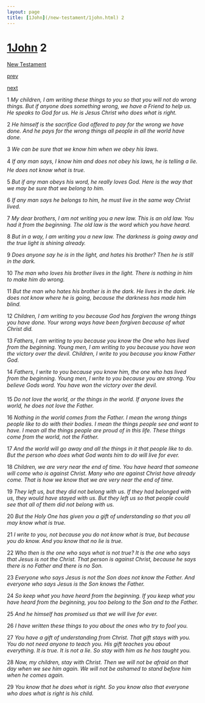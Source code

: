 ```yaml
---
layout: page
title: [1John](/new-testament/1john.html) 2
---
```


# [1John](/new-testament/1john.html) 2

[New Testament](/new-testament.html)


[prev](/new-testament/1john/1john-1.html)


[next](/new-testament/1john/1john-3.html)

1 _My children, I am writing these things to you so that you will not do wrong things. But if anyone does something wrong, we have a Friend to help us. He speaks to God for us. He is Jesus Christ who does what is right._

2 _He himself is the sacrifice God offered to pay for the wrong we have done. And he pays for the wrong things all people in all the world have done._

3 _We can be sure that we know him when we obey his laws._

4 _If any man says, I know him and does not obey his laws, he is telling a lie. He does not know what is true._

5 _But if any man obeys his word, he really loves God. Here is the way that we may be sure that we belong to him._

6 _If any man says he belongs to him, he must live in the same way Christ lived._

7 _My dear brothers, I am not writing you a new law. This is an old law. You had it from the beginning. The old law is the word which you have heard._

8 _But in a way, I am writing you a new law. The darkness is going away and the true light is shining already._

9 _Does anyone say he is in the light, and hates his brother? Then he is still in the dark._

10 _The man who loves his brother lives in the light. There is nothing in him to make him do wrong._

11 _But the man who hates his brother is in the dark. He lives in the dark. He does not know where he is going, because the darkness has made him blind._

12 _Children, I am writing to you because God has forgiven the wrong things you have done.  Your wrong ways have been forgiven because of what Christ did._

13 _Fathers, I am writing to you because you know the One who has lived from the beginning. Young men, I am writing to you because you have won the victory over the devil. Children, I write to you because you know Father God._

14 _Fathers, I write to you because you know him, the one who has lived from the beginning.  Young men, I write to you because you are strong. You believe Gods word. You have won the victory over the devil._

15 _Do not love the world, or the things in the world. If anyone loves the world, he does not love the Father._

16 _Nothing in the world comes from the Father. I mean the wrong things people like to do with their bodies. I mean the things people see and want to have. I mean all the things people are proud of in this life. These things come from the world, not the Father._

17 _And the world will go away and all the things in it that people like to do. But the person who does what God wants him to do will live for ever._

18 _Children, we are very near the end of time. You have heard that someone will come who is against Christ. Many who are against Christ have already come. That is how we know that we are very near the end of time._

19 _They left us, but they did not belong with us. If they had belonged with us, they would have stayed with us. But they left us so that people could see that all of them did not belong with us._

20 _But the Holy One has given you a gift of understanding so that you all may know what is true._

21 _I write to you, not because you do not know what is true, but because you do know. And you know that no lie is true._

22 _Who then is the one who says what is not true? It is the one who says that Jesus is not the Christ. That person is against Christ, because he says there is no Father and there is no Son._

23 _Everyone who says Jesus is not the Son does not know the Father. And everyone who says Jesus is the Son knows the Father._

24 _So keep what you have heard from the beginning. If you keep what you have heard from the beginning, you too belong to the Son and to the Father._

25 _And he himself has promised us that we will live for ever._

26 _I have written these things to you about the ones who try to fool you._

27 _You have a gift of understanding from Christ. That gift stays with you. You do not need anyone to teach you. His gift teaches you about everything. It is true. It is not a lie. So stay with him as he has taught you._

28 _Now, my children, stay with Christ. Then we will not be afraid on that day when we see him again. We will not be ashamed to stand before him when he comes again._

29 _You know that he does what is right. So you know also that everyone who does what is right is his child._

